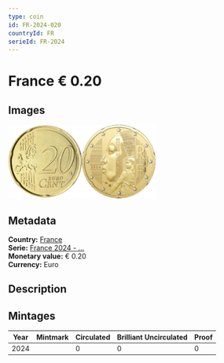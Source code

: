 ```yaml
---
type: coin
id: FR-2024-020
countryId: FR
serieId: FR-2024
---
```


# France € 0.20

## Images

<img src="../../../Images/common-2007-020.webp" height="150" alt="Front image"><img src="Images/france-2024-020.webp" height="150" alt="Back image">

## Metadata

**Country:** [France](../index.md)\
**Serie:** [France 2024 - ...](index.md)\
**Monetary value:** € 0.20\
**Currency:** Euro

## Description

## Mintages

| Year | Mintmark | Circulated | Brilliant Uncirculated | Proof |
| ---- | -------- | ---------- | ---------------------- | ----- |
| 2024 |          | 0          | 0                      | 0     |
